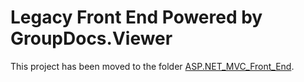 # Legacy Front End Powered by GroupDocs.Viewer

This project has been moved to the folder [ASP.NET_MVC_Front_End](https://github.com/groupdocs-viewer/GroupDocs.Viewer-for-.NET/tree/master/Showcases/ASP.NET_MVC_Front_End).


